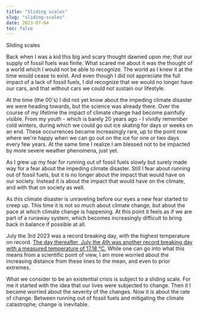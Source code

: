 ```yaml
---
title: "Sliding scales"
slug: "sliding-scales"
date: 2023-07-04
toc: false
---
```


Sliding scales

Back when I was a kid this big and scary thought dawned upon me; that our supply of fossil fuels was finite. What scared me about it was the thought of a world which I would not be able to recognize. The world as I knew it at the time would cease to exist. And even though I did not appreciate the full impact of a lack of fossil fuels, I did recognize that we would no longer have our cars, and that without cars we could not sustain our lifestyle.

At the time (the 00's) I did not yet know about the impeding climate disaster we were heading towards, but the science was already there. Over the course of my lifetime the impact of climate change had become painfully visible. From my youth - which is barely 20 years ago - I vividly remember cold winters, during which we could go out ice skating for days or weeks on an end. These occurrences became increasingly rare, up to the point now where we're happy when we can go out on the ice for one or two days every few years. At the same time I realize I am blessed not to be impacted by more severe weather phenomena, just yet.

As I grew up my fear for running out of fossil fuels slowly but surely made way for a fear about the impeding climate disaster. Still I fear about running out of fossil fuels, but it is no longer about the impact that would have on our society. Instead it is about the impact that would have on the climate, and with that on society as well.

As this climate disaster is unraveling before our eyes a new fear started to creep up. This time it is not so much about climate change, but about the pace at which climate change is happening. At this point it feels as if we are part of a runaway system, which becomes increasingly difficult to bring back in balance if possible at all.

July the 3rd 2023 was a record breaking day, with the highest temperature on record. [The day thereafter, July the 4th was another record breaking day with a measured temperature of 17.18 °C.](https://climatereanalyzer.org/clim/t2_daily/) While one can go into what this means from a scientific point of view, I am more worried about the increasing distance from these lines to the mean, and even to prior extremes.

What we consider to be an existential crisis is subject to a sliding scale. For me it started with the idea that our lives were subjected to change. Then it I became worried about the severity of the changes. Now it is about the rate of change. Between running out of fossil fuels and mitigating the climate catastrophe; change is inevitable.